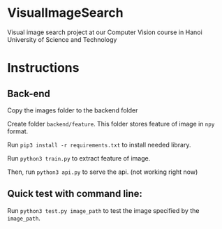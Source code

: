 # VisualImageSearch
Visual image search project at our Computer Vision course in Hanoi University of Science and Technology

# Instructions

## Back-end
Copy the images folder to the backend folder

Create folder `backend/feature`. This folder stores feature of image in `npy` format.

Run `pip3 install -r requirements.txt` to install needed library.

Run `python3 train.py` to extract feature of image.

Then, run `python3 api.py` to serve the api. (not working right now)
 
## Quick test with command line:
Run `python3 test.py image_path` to test the image specified by the `image_path`.

